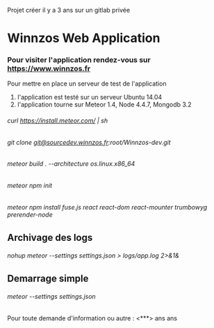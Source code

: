 Projet créer il y a 3 ans sur un gitlab privée

# Winnzos Web Application #

### Pour visiter l'application rendez-vous sur https://www.winnzos.fr ###


Pour mettre en place un serveur de test de l'application 
1. l'application est testé sur un serveur Ubuntu 14.04
2. l'application tourne sur Meteor 1.4, Node 4.4.7, Mongodb 3.2

###### curl https://install.meteor.com/ | sh ######
###### git clone git@sourcedev.winnzos.fr:root/Winnzos-dev.git ######
###### meteor build . --architecture os.linux.x86_64 ######
###### meteor npm init ######
###### meteor npm install fuse.js react react-dom react-mounter trumbowyg prerender-node ######
## Archivage des logs ##
###### nohup meteor --settings settings.json > logs/app.log 2>&1& ######
## Demarrage simple ##
###### meteor --settings settings.json ######

Pour toute demande d'information ou autre :
<***> ans  ans 
